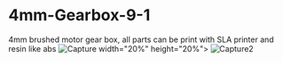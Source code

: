 # 4mm-Gearbox-9-1
4mm brushed motor gear box, all parts can be print with SLA printer and resin like abs
![Capture](https://user-images.githubusercontent.com/89079859/156010112-eda88220-9e97-405b-a50b-c9f07100fcf6.JPG) width="20%" height="20%">
![Capture2](https://user-images.githubusercontent.com/89079859/156010137-4da85f24-62c7-46bd-a283-5f37d809bfc0.JPG)
